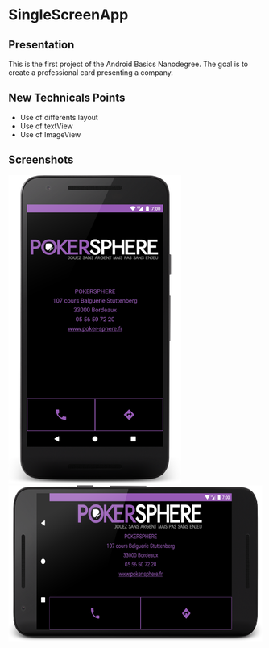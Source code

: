 # SingleScreenApp
## Presentation
This is the first project of the Android Basics Nanodegree.
The goal is to create a professional card presenting a company.

## New Technicals Points
* Use of differents layout
* Use of textView
* Use of ImageView


## Screenshots
<img src="/images/screenshot1.png" width="343" height="612">
<img src="/images/screenshot2.png" width="624" height="309">
